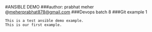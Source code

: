 #ANSIBLE DEMO
###author: prabhat meher @meherprabhat878@gmail.com
###Devops batch 8
###Git example 1

```
This is a test ansible demo example.
This is our first example.
```